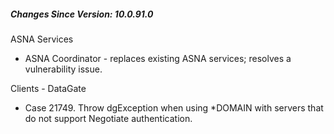 ﻿<h5 id="SinceVersion">Changes Since Version: 10.0.91.0</h5>

<span class="changeNoteHeading">ASNA Services</span>
<ul>
    <li>ASNA Coordinator - replaces existing ASNA services; resolves a vulnerability issue.</li>
</ul>

<span class="changeNoteHeading"> Clients - DataGate</span>
<ul>
    <li>Case 21749. Throw dgException when using *DOMAIN with servers that do not support Negotiate authentication.</li>
</ul>
